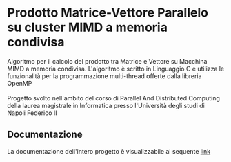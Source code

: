 # Prodotto Matrice-Vettore Parallelo su cluster MIMD a memoria condivisa
Algoritmo per il calcolo del prodotto tra Matrice e Vettore su Macchina MIMD a memoria condivisa.
L'algoritmo è scritto in Linguaggio C e utilizza le funzionalità per la programmazione multi-thread offerte dalla libreria OpenMP
<br><br>
Progetto svolto nell'ambito del corso di Parallel And Distributed Computing della laurea magistrale in Informatica presso l'Università degli studi di Napoli Federico II

<h2>Documentazione</h2>
La documentazione dell'intero progetto è visualizzabile al sequente <a href="https://drive.google.com/file/d/18oTX2ajSdIhmqVF8j9plW_ULqrCFwMQ8/view?usp=sharing">link</a>
